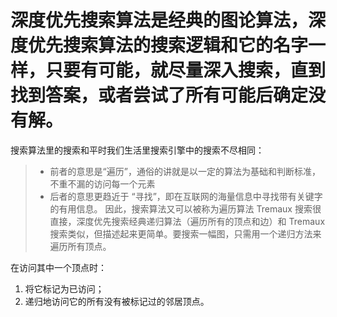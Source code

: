 深度优先搜索算法是经典的图论算法，深度优先搜索算法的搜索逻辑和它的名字一样，只要有可能，就尽量深入搜索，直到找到答案，或者尝试了所有可能后确定没有解。
===

搜索算法里的搜索和平时我们生活里搜索引擎中的搜索不尽相同：
> - 前者的意思是“遍历”，通俗的讲就是以一定的算法为基础和判断标准，不重不漏的访问每一个元素
> - 后者的意思更趋近于 “寻找”，即在互联网的海量信息中寻找带有关键字的有用信息。
> 因此，搜索算法又可以被称为遍历算法
Tremaux 搜索很直接，深度优先搜索经典递归算法（遍历所有的顶点和边）和 Tremaux 搜索类似，但描述起来更简单。要搜索一幅图，只需用一个递归方法来遍历所有顶点。

在访问其中一个顶点时：
1. 将它标记为已访问；
2. 递归地访问它的所有没有被标记过的邻居顶点。